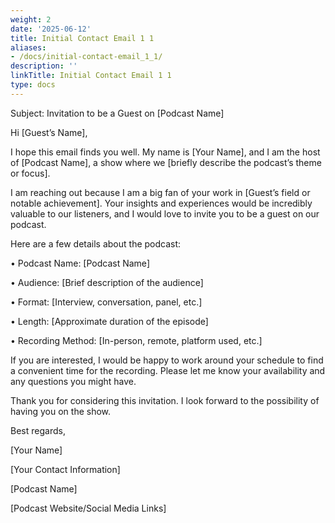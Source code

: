 ```yaml
---
weight: 2
date: '2025-06-12'
title: Initial Contact Email 1 1
aliases:
- /docs/initial-contact-email_1_1/
description: ''
linkTitle: Initial Contact Email 1 1
type: docs
---
```


Subject: Invitation to be a Guest on [Podcast Name]

Hi [Guest’s Name],

I hope this email finds you well. My name is [Your Name], and I am the host of [Podcast Name], a show where we [briefly describe the podcast’s theme or focus].

I am reaching out because I am a big fan of your work in [Guest’s field or notable achievement]. Your insights and experiences would be incredibly valuable to our listeners, and I would love to invite you to be a guest on our podcast.

Here are a few details about the podcast:

•	Podcast Name: [Podcast Name]

•	Audience: [Brief description of the audience]

•	Format: [Interview, conversation, panel, etc.]

•	Length: [Approximate duration of the episode]

•	Recording Method: [In-person, remote, platform used, etc.]

If you are interested, I would be happy to work around your schedule to find a convenient time for the recording. Please let me know your availability and any questions you might have.

Thank you for considering this invitation. I look forward to the possibility of having you on the show.

Best regards,

[Your Name]

[Your Contact Information]

[Podcast Name]

[Podcast Website/Social Media Links]